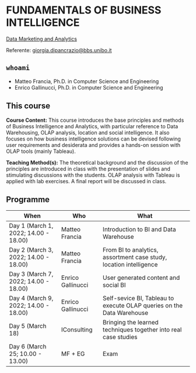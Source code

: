# FUNDAMENTALS OF BUSINESS INTELLIGENCE

[Data Marketing and Analytics](https://www.bbs.unibo.eu/master-fulltime/data-marketing-and-analytics)

Referente: <giorgia.dipancrazio@bbs.unibo.it>

## `whoami`

- Matteo Francia, Ph.D. in Computer Science and Engineering
- Enrico Gallinucci, Ph.D. in Computer Science and Engineering

## This course

**Course Content:** This course introduces the base principles and methods of Business Intelligence and Analytics, with particular reference to Data Warehousing, OLAP analysis, location and social intelligence. It also focuses on how business intelligence solutions can be devised following user requirements and desiderata and provides a hands-on session with OLAP tools (mainly Tableau).

**Teaching Method(s):** The theoretical background and the discussion of the principles are introduced in class with the presentation of slides and stimulating discussions with the students. OLAP analysis with Tableau is applied with lab exercises. A final report will be discussed in class. 

## Programme

| When | Who | What |
| -    | -    | -    |
| Day 1 (March 1, 2022; 14.00 - 18.00) | Matteo Francia | Introduction to BI and Data Warehouse |
| Day 2 (March 3, 2022; 14.00 - 18.00)  | Matteo Francia | From BI to analytics, assortment case study, location intelligence |
| Day 3 (March 7, 2022; 14.00 - 18.00)  | Enrico Gallinucci | User generated content and social BI |
| Day 4 (March 9, 2022; 14.00 - 18.00)  | Enrico Gallinucci | Self-sevice BI, Tableau to execute OLAP queries on the Data Warehouse |
| Day 5 (March 18) | IConsulting | Bringing the learned techniques together into real case studies |
| Day 6 (March 25; 10.00 - 13.00) | MF + EG | Exam |
